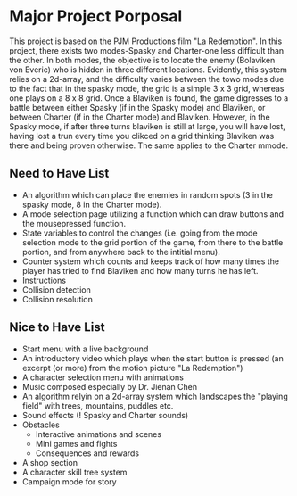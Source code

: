 # Major Project Porposal
This project is based on the PJM Productions film "La Redemption".  In this project, there exists two modes-Spasky and Charter-one less difficult than the other.  In both modes, the objective is to locate the enemy (Bolaviken von Everic) who is hidden in three different locations.  Evidently, this system relies on a 2d-array, and the difficulty varies between the towo modes due to the fact that in the spasky mode, the grid is a simple 3 x 3 grid, whereas one plays on a 8 x 8 grid.  Once a Blaviken is found, the game digresses to a battle between either Spasky (if in the Spasky mode) and Blaviken, or between Charter (if in the Charter mode) and Blaviken.  However, in the Spasky mode, if after three turns blaviken is still at large, you will have lost, having lost a trun every time you clikced on a grid thinking Blaviken was there and being proven otherwise.  The same applies to the Charter mmode.

## Need to Have List
- An algorithm which can place the enemies in random spots (3 in the spasky mode, 8 in the Charter mode).
- A mode selection page utilizing a function which can draw buttons and the mousepressed function.
- State variables to control the changes (i.e. going from the mode selection mode to the grid portion of the game, from there to the battle portion, and from anywhere back to the intitial menu).
- Counter system which counts and keeps track of how many times the player has tried to find Blaviken and how many turns he has left.
- Instructions
- Collision detection
- Collision resolution

## Nice to Have List
- Start menu with a live background
- An introductory video which plays when the start button is pressed (an excerpt (or more) from the motion picture "La Redemption")
- A character selection menu with animations
- Music composed especially by Dr. Jienan Chen
- An algorithm relyin on a 2d-array system which landscapes the "playing field" with trees, mountains, puddles etc.
- Sound effects (! Spasky and Charter sounds)
- Obstacles
  * Interactive animations and scenes
  * Mini games and fights
  * Consequences and rewards
- A shop section
- A character skill tree system
- Campaign mode for story

